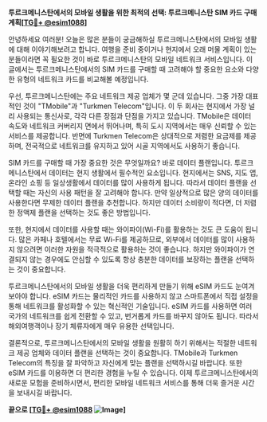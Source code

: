 **투르크메니스탄에서의 모바일 생활을 위한 최적의 선택: 투르크메니스탄 SIM 카드 구매 계획[[TG💪+ @esim1088](https://t.me/s/esim1088)]**

안녕하세요 여러분! 오늘은 많은 분들이 궁금해하실 투르크메니스탄에서의 모바일 생활에 대해 이야기해보려고 합니다. 여행을 준비 중이거나 현지에서 오래 머물 계획이 있는 분들이라면 꼭 필요한 것이 바로 투르크메니스탄의 모바일 네트워크 서비스입니다. 이 글에서는 투르크메니스탄에서의 SIM 카드를 구매할 때 고려해야 할 중요한 요소와 다양한 유형의 네트워크 카드를 비교해볼 예정입니다.

우선, 투르크메니스탄에는 주요 네트워크 제공 업체가 몇 군데 있습니다. 그중 가장 대표적인 것이 "TMobile"과 "Turkmen Telecom"입니다. 이 두 회사는 현지에서 가장 널리 사용되는 통신사로, 각각 다른 장점과 단점을 가지고 있습니다. TMobile은 데이터 속도와 네트워크 커버리지 면에서 뛰어나며, 특히 도시 지역에서는 매우 신뢰할 수 있는 서비스를 제공합니다. 반면에 Turkmen Telecom은 상대적으로 저렴한 요금제를 제공하며, 전국적으로 네트워크를 유지하고 있어 시골 지역에서도 사용하기 좋습니다.

SIM 카드를 구매할 때 가장 중요한 것은 무엇일까요? 바로 데이터 플랜입니다. 투르크메니스탄에서 데이터는 현지 생활에서 필수적인 요소입니다. 현지에서는 SNS, 지도 앱, 온라인 쇼핑 등 일상생활에서 데이터를 많이 사용하게 됩니다. 따라서 데이터 플랜을 선택할 때는 자신의 사용 패턴을 잘 고려해야 합니다. 만약 일상적으로 많은 양의 데이터를 사용한다면 무제한 데이터 플랜을 추천합니다. 하지만 데이터 소비량이 적다면, 더 저렴한 정액제 플랜을 선택하는 것도 좋은 방법입니다.

또한, 현지에서 데이터를 사용할 때는 와이파이(Wi-Fi)를 활용하는 것도 큰 도움이 됩니다. 많은 카페나 호텔에서는 무료 Wi-Fi를 제공하므로, 외부에서 데이터를 많이 사용하지 않으려면 이러한 자원을 적극적으로 활용하는 것이 좋습니다. 하지만 와이파이가 연결되지 않는 경우에도 안심할 수 있도록 항상 충분한 데이터를 보장하는 플랜을 선택하는 것이 중요합니다.

투르크메니스탄에서의 모바일 생활을 더욱 편리하게 만들기 위해 eSIM 카드도 눈여겨보아야 합니다. eSIM 카드는 물리적인 카드를 사용하지 않고 스마트폰에서 직접 설정을 통해 네트워크를 활성화할 수 있는 혁신적인 기술입니다. eSIM 카드를 사용하면 여러 국가의 네트워크를 쉽게 전환할 수 있고, 번거롭게 카드를 바꾸지 않아도 됩니다. 따라서 해외여행객이나 장기 체류자에게 매우 유용한 선택입니다.

결론적으로, 투르크메니스탄에서의 모바일 생활을 원활히 하기 위해서는 적절한 네트워크 제공 업체와 데이터 플랜을 선택하는 것이 중요합니다. TMobile과 Turkmen Telecom의 특징을 잘 파악하고 자신에게 맞는 플랜을 선택하시길 바랍니다. 또한 eSIM 카드를 이용하면 더 편리한 경험을 누릴 수 있습니다. 이제 투르크메니스탄에서의 새로운 모험을 준비하시면서, 편리한 모바일 네트워크 서비스를 통해 더욱 즐거운 시간을 보내시길 바랍니다.

**끝으로 [[TG💪+ @esim1088](https://t.me/s/esim1088) ![Image](https://i.postimg.cc/Y0z9fWf4/image.png)]**